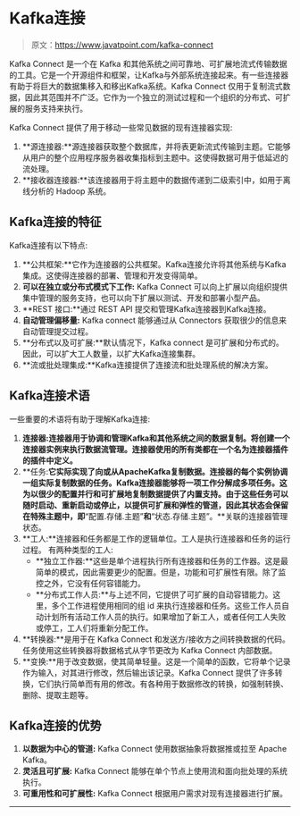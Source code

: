 # Kafka连接

> 原文：<https://www.javatpoint.com/kafka-connect>

Kafka Connect 是一个在 Kafka 和其他系统之间可靠地、可扩展地流式传输数据的工具。它是一个开源组件和框架，让Kafka与外部系统连接起来。有一些连接器有助于将巨大的数据集移入和移出Kafka系统。Kafka Connect 仅用于复制流式数据，因此其范围并不广泛。它作为一个独立的测试过程和一个组织的分布式、可扩展的服务支持来执行。

Kafka Connect 提供了用于移动一些常见数据的现有连接器实现:

1.  **源连接器:**源连接器获取整个数据库，并将表更新流式传输到主题。它能够从用户的整个应用程序服务器收集指标到主题中。这使得数据可用于低延迟的流处理。
2.  **接收器连接器:**该连接器用于将主题中的数据传递到二级索引中，如用于离线分析的 Hadoop 系统。

## Kafka连接的特征

Kafka连接有以下特点:

1.  **公共框架:**它作为连接器的公共框架。Kafka连接允许将其他系统与Kafka集成。这使得连接器的部署、管理和开发变得简单。
2.  **可以在独立或分布式模式下工作:** Kafka Connect 可以向上扩展以向组织提供集中管理的服务支持，也可以向下扩展以测试、开发和部署小型产品。
3.  **REST 接口:**通过 REST API 提交和管理Kafka连接器到Kafka连接。
4.  **自动管理偏移量:** Kafka connect 能够通过从 Connectors 获取很少的信息来自动管理提交过程。
5.  **分布式以及可扩展:**默认情况下，Kafka connect 是可扩展和分布式的。因此，可以扩大工人数量，以扩大Kafka连接集群。
6.  **流或批处理集成:**Kafka连接提供了连接流和批处理系统的解决方案。

## Kafka连接术语

一些重要的术语将有助于理解Kafka连接:

1.  **连接器:**连接器用于协调和管理Kafka和其他系统之间的数据复制。将创建一个连接器实例来执行数据流管理。连接器使用的所有类都在一个名为**连接器插件的插件中定义。**
2.  **任务:**它实际实现了向或从ApacheKafka复制数据。连接器的每个实例协调一组实际复制数据的任务。Kafka连接器能够将一项工作分解成多项任务。这为以很少的配置并行和可扩展地复制数据提供了内置支持。由于这些任务可以随时启动、重新启动或停止，以提供可扩展和弹性的管道，因此其状态会保留在特殊主题中，即**“配置.存储.主题”**和**“状态.存储.主题”。**关联的连接器管理状态。
3.  **工人:**连接器和任务都是工作的逻辑单位。工人是执行连接器和任务的运行过程。
    有两种类型的工人:
    *   **独立工作器:**这些是单个进程执行所有连接器和任务的工作器。这是最简单的模式，因此需要更少的配置。但是，功能和可扩展性有限。除了监控之外，它没有任何容错能力。
    *   **分布式工作人员:**与上述不同，它提供了可扩展的自动容错能力。这里，多个工作进程使用相同的组 id 来执行连接器和任务。这些工作人员自动计划所有活动工作人员的执行。如果增加了新工人，或者任何工人失败或停工，工人们将重新分配工作。
4.  **转换器:**是用于在 Kafka Connect 和发送方/接收方之间转换数据的代码。任务使用这些转换器将数据格式从字节更改为 Kafka Connect 内部数据。
5.  **变换:**用于改变数据，使其简单轻量。这是一个简单的函数，它将单个记录作为输入，对其进行修改，然后输出该记录。Kafka Connect 提供了许多转换，它们执行简单而有用的修改。有各种用于数据修改的转换，如强制转换、删除、提取主题等。

## Kafka连接的优势

1.  **以数据为中心的管道:** Kafka Connect 使用数据抽象将数据推或拉至 Apache Kafka。
2.  **灵活且可扩展:** Kafka Connect 能够在单个节点上使用流和面向批处理的系统执行。
3.  **可重用性和可扩展性:** Kafka Connect 根据用户需求对现有连接器进行扩展。

* * *